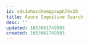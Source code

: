 ```yaml
---
id: vds1ohusdhemqpswph76x35
title: Azure Cognitive Search
desc: ''
updated: 1653661749503
created: 1653661749503
---
```


